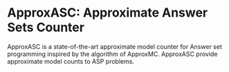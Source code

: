 # ApproxASC: Approximate Answer Sets Counter

ApproxASC is a state-of-the-art approximate model counter for Answer set programming inspired by the algorithm of ApproxMC. ApproxASC provide approximate model counts to ASP problems. 
